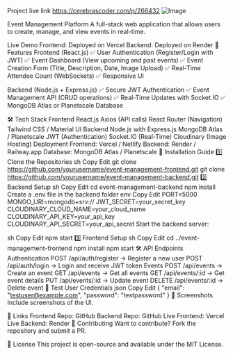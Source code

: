Project live link 
https://cerebrascoder.com/p/266432
![Image](https://github.com/user-attachments/assets/3ff126fa-43e8-484f-8221-0189e03508c6)


Event Management Platform
A full-stack web application that allows users to create, manage, and view events in real-time.

Live Demo
Frontend: Deployed on Vercel
Backend: Deployed on Render
📌 Features
Frontend (React.js)
✅ User Authentication (Register/Login with JWT)
✅ Event Dashboard (View upcoming and past events)
✅ Event Creation Form (Title, Description, Date, Image Upload)
✅ Real-Time Attendee Count (WebSockets)
✅ Responsive UI

Backend (Node.js + Express.js)
✅ Secure JWT Authentication
✅ Event Management API (CRUD operations)
✅ Real-Time Updates with Socket.IO
✅ MongoDB Atlas or Planetscale Database

🛠 Tech Stack
Frontend
React.js
Axios (API calls)
React Router (Navigation)
Tailwind CSS / Material UI
Backend
Node.js with Express.js
MongoDB Atlas / Planetscale
JWT (Authentication)
Socket.IO (Real-Time)
Cloudinary (Image Hosting)
Deployment
Frontend: Vercel / Netlify
Backend: Render / Railway.app
Database: MongoDB Atlas / Planetscale
🚀 Installation Guide
1️⃣ Clone the Repositories
sh
Copy
Edit
git clone https://github.com/yourusername/event-management-frontend.git
git clone https://github.com/yourusername/event-management-backend.git
2️⃣ Backend Setup
sh
Copy
Edit
cd event-management-backend
npm install
Create a .env file in the backend folder
env
Copy
Edit
PORT=5000
MONGO_URI=mongodb+srv://<your-mongodb-url>
JWT_SECRET=your_secret_key
CLOUDINARY_CLOUD_NAME=your_cloud_name
CLOUDINARY_API_KEY=your_api_key
CLOUDINARY_API_SECRET=your_api_secret
Start the backend server:

sh
Copy
Edit
npm start
3️⃣ Frontend Setup
sh
Copy
Edit
cd ../event-management-frontend
npm install
npm start
🛠 API Endpoints
Authentication
POST /api/auth/register → Register a new user
POST /api/auth/login → Login and receive JWT token
Events
POST /api/events → Create an event
GET /api/events → Get all events
GET /api/events/:id → Get event details
PUT /api/events/:id → Update event
DELETE /api/events/:id → Delete event
📝 Test User Credentials
json
Copy
Edit
{
  "email": "testuser@example.com",
  "password": "testpassword"
}
📸 Screenshots
Include screenshots of the UI.

🔗 Links
Frontend Repo: GitHub
Backend Repo: GitHub
Live Frontend: Vercel
Live Backend: Render
🙌 Contributing
Want to contribute? Fork the repository and submit a PR.

📜 License
This project is open-source and available under the MIT License.


